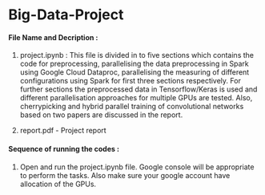 # Big-Data-Project
#### File Name and Decription :

1. project.ipynb : This file is divided in to five sections which contains the code for preprocessing, parallelising the data preprocessing in Spark using Google Cloud Dataproc, parallelising the measuring of different configurations using Spark for first three sections respectively. For further sections the preprocessed data in Tensorflow/Keras is used and different parallelisation approaches for multiple GPUs are tested. Also, cherrypicking and hybrid parallel training of convolutional networks based on two papers are discussed in the report.

2. report.pdf - Project report


#### Sequence of running the codes :

1. Open and run the project.ipynb file. Google console will be appropriate to perform the tasks. Also make sure your google account have allocation of the GPUs.

